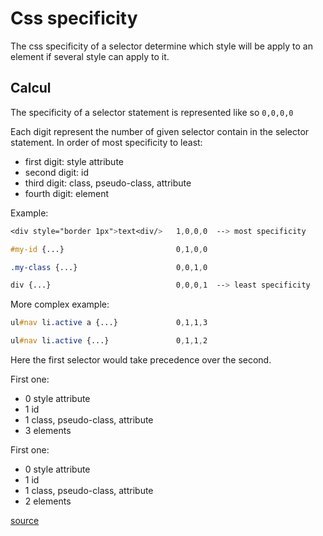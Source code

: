 # Css specificity

The css specificity of a selector determine which style 
will be apply to an element if several style can apply to it.

## Calcul

The specificity of a selector statement is represented like so `0,0,0,0`

Each digit represent the number of given selector contain in the
selector statement. In order of most specificity to least:

- first digit: style attribute
- second digit: id
- third digit: class, pseudo-class, attribute
- fourth digit: element

Example:

```css
<div style="border 1px">text<div/>   1,0,0,0  --> most specificity

#my-id {...}                         0,1,0,0

.my-class {...}                      0,0,1,0

div {...}                            0,0,0,1  --> least specificity
```

More complex example:

```css
ul#nav li.active a {...}             0,1,1,3

ul#nav li.active {...}               0,1,1,2
```
Here the first selector would take precedence over the second.

First one:

- 0 style attribute
- 1 id
- 1 class, pseudo-class, attribute
- 3 elements

First one:

- 0 style attribute
- 1 id
- 1 class, pseudo-class, attribute
- 2 elements

[source](https://css-tricks.com/specifics-on-css-specificity/)
